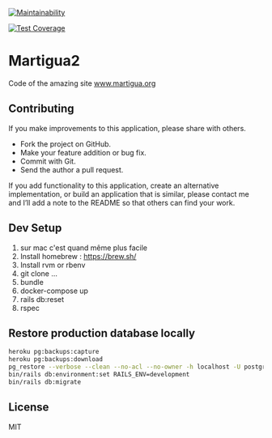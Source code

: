 [![Maintainability](https://api.codeclimate.com/v1/badges/f023a142fab9d17c0d7b/maintainability)](https://codeclimate.com/github/joel1di1/martigua2/maintainability)

[![Test Coverage](https://api.codeclimate.com/v1/badges/f023a142fab9d17c0d7b/test_coverage)](https://codeclimate.com/github/joel1di1/martigua2/test_coverage)

Martigua2
=========

Code of the amazing site www.martigua.org

Contributing
--

If you make improvements to this application, please share with others.

-   Fork the project on GitHub.
-   Make your feature addition or bug fix.
-   Commit with Git.
-   Send the author a pull request.

If you add functionality to this application, create an alternative
implementation, or build an application that is similar, please contact
me and I’ll add a note to the README so that others can find your work.

Dev Setup
--

1. sur mac c'est quand même plus facile
2. Install homebrew : https://brew.sh/
3. Install rvm or rbenv
4. git clone ...
5. bundle
6. docker-compose up
7. rails db:reset
8. rspec


Restore production database locally
--

```bash
heroku pg:backups:capture
heroku pg:backups:download
pg_restore --verbose --clean --no-acl --no-owner -h localhost -U postgres -d martigua2_development latest.dump
bin/rails db:environment:set RAILS_ENV=development
bin/rails db:migrate
```


License
--

MIT
